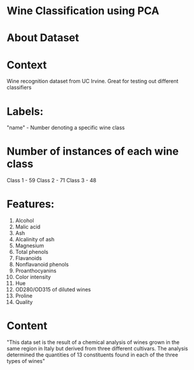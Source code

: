 # Wine Classification using PCA
# About Dataset
# Context
Wine recognition dataset from UC Irvine. Great for testing out different classifiers

# Labels:
"name" - Number denoting a specific wine class

# Number of instances of each wine class

Class 1 - 59
Class 2 - 71
Class 3 - 48
# Features:

1. Alcohol
2. Malic acid
3. Ash
4. Alcalinity of ash
5. Magnesium
6. Total phenols
7. Flavanoids
8. Nonflavanoid phenols
9. Proanthocyanins
10. Color intensity
11. Hue
12. OD280/OD315 of diluted wines
13. Proline
14. Quality
# Content
"This data set is the result of a chemical analysis of wines grown in the same region in Italy but derived from three different cultivars. The analysis determined the quantities of 13 constituents found in each of the three types of wines"
